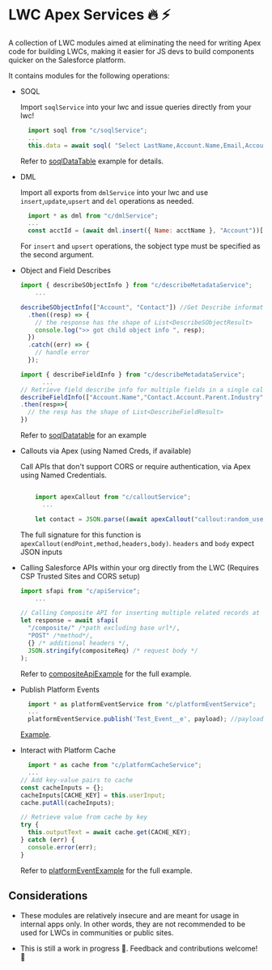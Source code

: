 # LWC Apex Services :fire: :zap:

A collection of LWC modules aimed at eliminating the need for writing Apex code for building LWCs, making it easier for JS devs to build components quicker on the Salesforce platform.

It contains modules for the following operations:

- SOQL

  Import `soqlService` into your lwc and issue queries directly from your lwc!

  ```js
    import soql from "c/soqlService";
    ...
    this.data = await soql( "Select LastName,Account.Name,Email,Account.Owner.LastName from Contact");
  ```

  Refer to [soqlDataTable](examples/main/default/lwc/soqlDatatable/) example for details.

- DML

  Import all exports from `dmlService` into your lwc and use `insert`,`update`,`upsert` and `del` operations as needed.

  ```js
    import * as dml from "c/dmlService";
    ...
    const acctId = (await dml.insert({ Name: acctName }, "Account"))[0]; //the method accepts either a single json record or json array and always returns an array of ids.
  ```

  For `insert` and `upsert` operations, the sobject type must be specified as the second argument.

- Object and Field Describes

  ```js
  import { describeSObjectInfo } from "c/describeMetadataService";
      ...

  describeSObjectInfo(["Account", "Contact"]) //Get Describe information for multiple SObjects in a single call
    .then((resp) => {
      // the response has the shape of List<DescribeSObjectResult>
      console.log(">> got child object info ", resp);
    })
    .catch((err) => {
      // handle error
    });

  ```

  ```js
  import { describeFieldInfo } from "c/describeMetadataService";
        ...
  // Retrieve field describe info for multiple fields in a single call, including relationship fields
  describeFieldInfo(["Account.Name","Contact.Account.Parent.Industry"])
  .then(resp=>{
    // the resp has the shape of List<DescribeFieldResult>
  })

  ```

  Refer to [soqlDatatable](examples/main/default/lwc/soqlDatatable/) for an example

- Callouts via Apex (using Named Creds, if available)

  Call APIs that don't support CORS or require authentication, via Apex using Named Credentials.

  ```js

      import apexCallout from "c/calloutService";
        ...

      let contact = JSON.parse((await apexCallout("callout:random_user/api")).body); //https://randomuser.me/
  ```

  The full signature for this function is `apexCallout(endPoint,method,headers,body)`. `headers` and `body` expect JSON inputs

- Calling Salesforce APIs within your org directly from the LWC (Requires CSP Trusted Sites and CORS setup)

  ```js
  import sfapi from "c/apiService";
      ...

  // Calling Composite API for inserting multiple related records at once
  let response = await sfapi(
    "/composite/" /*path excluding base url*/,
    "POST" /*method*/,
    {} /* additional headers */,
    JSON.stringify(compositeReq) /* request body */
  );
  ```

  Refer to [compositeApiExample](examples/main/default/lwc/compositeApiExample/) for the full example.

- Publish Platform Events

  ```js
    import * as platformEventService from "c/platformEventService";
    ...
    platformEventService.publish('Test_Event__e', payload); //payload would be a json object with the shape of the Platform Event being published
  ```

  [Example](examples/main/default/lwc/platformEventExample/).

- Interact with Platform Cache

  ```js
    import * as cache from "c/platformCacheService";
    ...
  // Add key-value pairs to cache
  const cacheInputs = {};
  cacheInputs[CACHE_KEY] = this.userInput;
  cache.putAll(cacheInputs);

  // Retrieve value from cache by key
  try {
    this.outputText = await cache.get(CACHE_KEY);
  } catch (err) {
    console.error(err);
  }
  ```

  Refer to [platformEventExample](examples/main/default/lwc/platformCacheExample/) for the full example.

## Considerations

- These modules are relatively insecure and are meant for usage in internal apps only. In other words, they are not recommended to be used for LWCs in communities or public sites.

- This is still a work in progress :wrench:. Feedback and contributions welcome! :pray:
